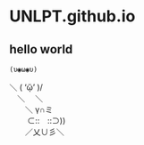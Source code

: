 # UNLPT.github.io
## hello world
```
(υ◉ω◉υ)
```  
＼ ( ‘ᾥ’ )/  
　＼　 ＼  
　　＼  γ∩ミ  
　　  ⊂::　::⊃))  
　　／乂∪彡＼  
